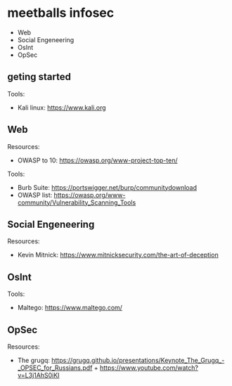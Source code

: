 # meetballs infosec

   - Web
   - Social Engeneering
   - OsInt
   - OpSec

## geting started
Tools:

   - Kali linux: https://www.kali.org

## Web
Resources:

   - OWASP to 10: https://owasp.org/www-project-top-ten/

Tools:

   - Burb Suite: https://portswigger.net/burp/communitydownload
   - OWASP list: https://owasp.org/www-community/Vulnerability_Scanning_Tools

## Social Engeneering
Resources:

  - Kevin Mitnick: https://www.mitnicksecurity.com/the-art-of-deception

## OsInt
Tools:

  - Maltego: https://www.maltego.com/

## OpSec
Resources:

  - The grugq: https://grugq.github.io/presentations/Keynote_The_Grugq_-_OPSEC_for_Russians.pdf + https://www.youtube.com/watch?v=L3j1AhS0iKI
  
